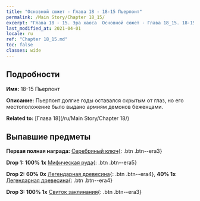 ```yaml
---
title: "Основной сюжет - Глава 18 - 18-15 Пьерпонт"
permalink: /Main Story/Chapter 18_15/
excerpt: "Глава 18 - 15. Эра хаоса  Основной сюжет - Глава 18_15. 18-15 Пьерпонт"
last_modified_at: 2021-04-01
locale: ru
ref: "Chapter 18_15.md"
toc: false
classes: wide
---
```


## Подробности

 **Имя:** 18-15 Пьерпонт

 **Описание:** Пьерпонт долгие годы оставался скрытым от глаз, но его местоположение было выдано армиям демонов беженцами.

 **Related to:** [Глава 18](/ru/Main Story/Chapter 18/)

## Выпавшие предметы

 **Первая полная награда:** [Серебряный ключ](/ru/Items/con_693/){: .btn .btn--era3}

 **Drop 1:** **100% 1x** [Мифическая руда](/ru/Items/mat_61/){: .btn .btn--era5}

 **Drop 2:** **60% 0x** [Легендарная древесина](/ru/Items/mat_55/){: .btn .btn--era4}, **40% 1x** [Легендарная древесина](/ru/Items/mat_55/){: .btn .btn--era4}

 **Drop 3:** **100% 1x** [Свиток заклинания](/ru/Items/con_694/){: .btn .btn--era3}

